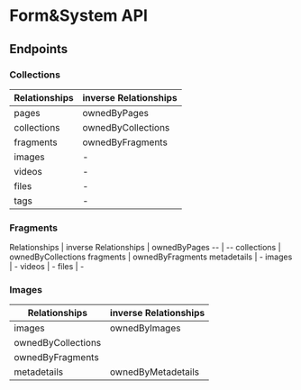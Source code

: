 # Form&System API

## Endpoints
### Collections
Relationships | inverse Relationships
-- | --
pages | ownedByPages
collections | ownedByCollections
fragments | ownedByFragments
images | -
videos | -
files | -
tags | -

### Fragments
Relationships | inverse Relationships
 | ownedByPages
 -- | --
collections | ownedByCollections
fragments | ownedByFragments
metadetails | -
images | -
videos | -
files | -

### Images
Relationships | inverse Relationships
-- | --
images | ownedByImages
 | ownedByCollections
 | ownedByFragments
metadetails | ownedByMetadetails
